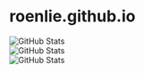 # roenlie.github.io

![GitHub Stats](https://github-readme-stats.vercel.app/api/top-langs/?username=RoenLie&theme=gotham&show_icons=true&hide_border=true&layout=compact)<br>
![GitHub Stats](https://github-readme-stats.vercel.app/api?username=RoenLie&theme=gotham&show_icons=true&hide_border=true&count_private=true)<br>
![GitHub Stats](https://github-readme-streak-stats.herokuapp.com/?user=RoenLie&theme=gotham&hide_border=true)
